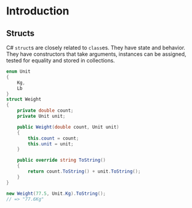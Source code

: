# Introduction

## Structs

C# `struct`s are closely related to `class`es. They have state and behavior. They have constructors that take arguments, instances can be assigned, tested for equality and stored in collections.

```csharp
enum Unit
{
    Kg,
    Lb
}
struct Weight
{
    private double count;
    private Unit unit;

    public Weight(double count, Unit unit)
    {
        this.count = count;
        this.unit = unit;
    }

    public override string ToString()
    {
        return count.ToString() + unit.ToString();
    }
}

new Weight(77.5, Unit.Kg).ToString();
// => "77.6Kg"
```

